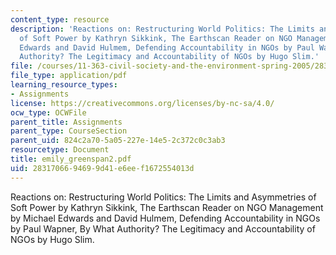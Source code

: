 ```yaml
---
content_type: resource
description: 'Reactions on: Restructuring World Politics: The Limits and Asymmetries
  of Soft Power by Kathryn Sikkink, The Earthscan Reader on NGO Management by Michael
  Edwards and David Hulmem, Defending Accountability in NGOs by Paul Wapner, By What
  Authority? The Legitimacy and Accountability of NGOs by Hugo Slim.'
file: /courses/11-363-civil-society-and-the-environment-spring-2005/2831706694699d41e6eef1672554013d_emily_greenspan2.pdf
file_type: application/pdf
learning_resource_types:
- Assignments
license: https://creativecommons.org/licenses/by-nc-sa/4.0/
ocw_type: OCWFile
parent_title: Assignments
parent_type: CourseSection
parent_uid: 824c2a70-5a05-227e-14e5-2c372c0c3ab3
resourcetype: Document
title: emily_greenspan2.pdf
uid: 28317066-9469-9d41-e6ee-f1672554013d
---
```

Reactions on: Restructuring World Politics: The Limits and Asymmetries of Soft Power by Kathryn Sikkink, The Earthscan Reader on NGO Management by Michael Edwards and David Hulmem, Defending Accountability in NGOs by Paul Wapner, By What Authority? The Legitimacy and Accountability of NGOs by Hugo Slim.